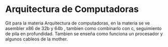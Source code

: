 # Arquitectura de Computadoras
 Git para la materia Arquitectura de computadoras, en la materia se ve asembler x86 de 32b y 64b , tambien como combinarlo con c, seguimiento de pila en profundidad. 
 Tambien se enseña como funciona un procesador y algunos cableos de la mother.
